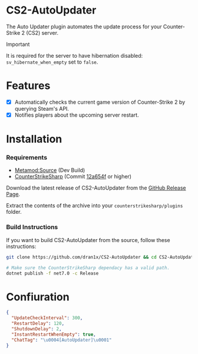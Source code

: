 # CS2-AutoUpdater
 The Auto Updater plugin automates the update process for your Counter-Strike 2 (CS2) server.
 > [!IMPORTANT]  
 > It is required for the server to have hibernation disabled: `sv_hibernate_when_empty` set to `false`.

# Features
 - [x] Automatically checks the current game version of Counter-Strike 2 by querying Steam's API.
 - [x] Notifies players about the upcoming server restart.

# Installation

 ### Requirements

  - [Metamod:Source](https://www.sourcemm.net/downloads.php/?branch=master) (Dev Build)
  - [CounterStrikeSharp](https://github.com/roflmuffin/CounterStrikeSharp) (Commit [12a654f](https://github.com/roflmuffin/CounterStrikeSharp/actions/runs/6782595525) or higher)

  Download the latest release of CS2-AutoUpdater from the [GitHub Release Page](https://github.com/dran1x/CS2-AutoUpdater/release).

  Extract the contents of the archive into your `counterstrikesharp/plugins` folder.

 ### Build Instructions

  If you want to build CS2-AutoUpdater from the source, follow these instructions:

  ```bash
  git clone https://github.com/dran1x/CS2-AutoUpdater && cd CS2-AutoUpdater

  # Make sure the CounterStrikeSharp dependacy has a valid path.
  dotnet publish -f net7.0 -c Release 
  ```

# Confiuration
 ```json
 {
   "UpdateCheckInterval": 300,
   "RestartDelay": 120,
   "ShutdownDelay": 2,
   "InstantRestartWhenEmpty": true,
   "ChatTag": "\u0004[AutoUpdater]\u0001"
 }
 ```
